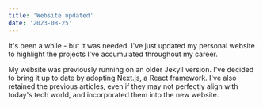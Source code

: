 ```yaml
---
title: 'Website updated'
date: '2023-08-25'
---
```


It's been a while - but it was needed. I've just updated my personal website to highlight the projects I've accumulated throughout my career.

My website was previously running on an older Jekyll version. I've decided to bring it up to date by adopting Next.js, a React framework. I've also retained the previous articles, even if they may not perfectly align with today's tech world, and incorporated them into the new website.
